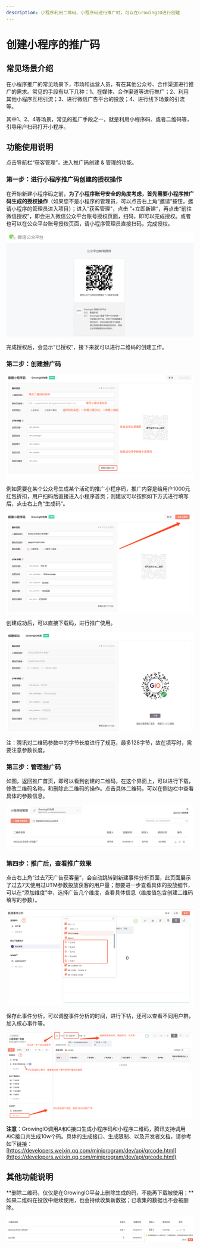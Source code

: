 ```yaml
---
description: 小程序利用二维码、小程序码进行推广时，可以在GrowingIO进行创建
---
```


# 创建小程序的推广码

## 常见场景介绍

在小程序推广的常见场景下，市场和运营人员，有在其他公众号、合作渠道进行推广的需求。常见的手段有以下几种：1、在媒体、合作渠道等进行推广；2、利用其他小程序互相引流；3、进行微信广告平台的投放；4、进行线下场景的引流等。

其中1、2、4等场景，常见的推广手段之一，就是利用小程序码、或者二维码等，引导用户扫码打开小程序。

## 功能使用说明

点击导航栏“获客管理”，进入推广码创建 & 管理的功能。

### 第一步：进行小程序推广码创建的授权操作

在开始新建小程序码之前，**为了小程序账号安全的角度考虑，首先需要小程序推广码生成的授权操作**（如果您不是小程序的管理员，可以点击右上角“邀请”按钮，邀请小程序的管理员进入项目）；进入“获客管理"，点击 ”+立即新建“，再点击“前往微信授权”，即会进入微信公众平台账号授权页面，扫码，即可以完成授权。或者也可以在公众平台账号授权页面，请小程序管理员直接扫码，完成授权。

![&#x516C;&#x4F17;&#x5E73;&#x53F0;&#x8D26;&#x53F7;&#x6388;&#x6743;&#x9875;&#x9762;](../.gitbook/assets/5295c316-746d-4fa3-bfc9-bc375f4cb073.png)

完成授权后，会显示“已授权”，接下来就可以进行二维码的创建工作。

### 第二步：创建推广码

![&#x586B;&#x5199;&#x9875;&#x9762;&#x8BF4;&#x660E;](../.gitbook/assets/39ca7afc-1d8f-42bc-8ccd-4a72a390d296.png)

例如需要在某个公众号生成某个活动的推广小程序码，推广内容是给用户1000元红包折扣，用户扫码后直接进入小程序首页；则建议可以按照如下方式进行填写后，点击右上角“生成码”。

![&#x586B;&#x5199;&#x4E8C;&#x7EF4;&#x7801;&#x4FE1;&#x606F;](../.gitbook/assets/034ad5f7-09a3-437e-bd59-095b8dc4a496.png)

  
创建成功后，可以直接下载码，进行推广使用。

![](../.gitbook/assets/8d547ea8-1bcf-45a1-a191-3a15e09bf67d.png)

注：腾讯对二维码参数中的字节长度进行了规范，最多128字节，故在填写时，需要注意参数长度。

### 第三步：管理推广码

如图，返回推广首页，即可以看到创建的二维码，在这个界面上，可以进行下载，修改二维码名称，和删除此二维码的操作。点击具体二维码，可以在侧边栏中查看具体的参数信息。

![&#x4E8C;&#x7EF4;&#x7801;&#x7BA1;&#x7406;&#x9875;&#x9762;](../.gitbook/assets/2171f9ae-ea34-4de8-8d39-c051bf11199f.png)

### 第四步：推广后，查看推广效果

点击右上角“过去7天广告获客量”，会自动跳转到新建事件分析页面，此页面展示了过去7天使用过UTM参数投放获客的用户量；想要进一步查看具体的投放细节，可以在“添加维度”中，选择广告几个维度，查看具体信息（维度值包含创建二维码填写的参数）。

![](../.gitbook/assets/7fc838f9-11f0-4729-b239-8e7da61068ed.png)

保存此事件分析，可以调整事件分析的时间，进行下钻，还可以查看不同用户群，加入核心事件等。

![](../.gitbook/assets/820c07b2-3f38-40f7-9dcf-82c9efec1eb8.png)



**注意**：GrowingIO调用A和C接口生成小程序码和小程序二维码，腾讯支持调用A\C接口共生成10w个码。具体的生成接口、生成限制、以及开发者文档，请参考如下链接：[https://developers.weixin.qq.com/miniprogram/dev/api/qrcode.html](https://developers.weixin.qq.com/miniprogram/dev/api/qrcode.html)

## 其他功能说明

**删除二维码，仅仅是在GrowingIO平台上删除生成的码，不能再下载被使用；**如果二维码在投放中继续使用，也会持续收集新数据；已收集的数据也不会被删除。

![](../.gitbook/assets/a0c1bbd5-c678-4959-92d9-fd56c0934737.png)

